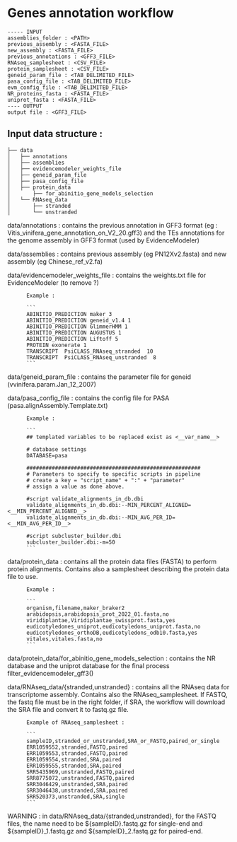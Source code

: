 # Genes annotation workflow

```
----- INPUT
assemblies_folder : <PATH>
previous_assembly : <FASTA_FILE>
new_assembly : <FASTA_FILE>
previous_annotations : <GFF3_FILE>
RNAseq_samplesheet : <CSV_FILE>
protein_samplesheet : <CSV_FILE>
geneid_param_file : <TAB_DELIMITED_FILE>
pasa_config_file : <TAB_DELIMITED_FILE>
evm_config_file : <TAB_DELIMITED_FILE>
NR_proteins_fasta : <FASTA_FILE>
uniprot_fasta : <FASTA_FILE>
---- OUTPUT
output file : <GFF3_FILE>
```
## Input data structure :

```
├── data
│   ├── annotations
│   ├── assemblies
│   ├── evidencemodeler_weights_file
│   ├── geneid_param_file
│   ├── pasa_config_file
│   ├── protein_data
│       ├── for_abinitio_gene_models_selection
│   └── RNAseq_data
│       ├── stranded
│       └── unstranded
```

data/annotations : contains the previous annotation in GFF3 format (eg : Vitis_vinifera_gene_annotation_on_V2_20.gff3) and the TEs annotations for the genome assembly in GFF3 format (used by EvidenceModeler)

data/assemblies : contains previous assembly (eg PN12Xv2.fasta) and new assembly (eg Chinese_ref_v2.fa)

data/evidencemodeler_weights_file : contains the weights.txt file for EvidenceModeler (to remove ?)

          Example :

          ```
          ABINITIO_PREDICTION maker 3
          ABINITIO_PREDICTION geneid_v1.4 1
          ABINITIO_PREDICTION GlimmerHMM 1
          ABINITIO_PREDICTION AUGUSTUS 1
          ABINITIO_PREDICTION Liftoff 5
          PROTEIN exonerate 1
          TRANSCRIPT  PsiCLASS_RNAseq_stranded  10
          TRANSCRIPT  PsiCLASS_RNAseq_unstranded  8
          ```

data/geneid_param_file : contains the parameter file for geneid (vvinifera.param.Jan_12_2007)

data/pasa_config_file : contains the config file for PASA (pasa.alignAssembly.Template.txt)

          Example :

          ```
          ## templated variables to be replaced exist as <__var_name__>

          # database settings
          DATABASE=pasa

          #######################################################
          # Parameters to specify to specific scripts in pipeline
          # create a key = "script_name" + ":" + "parameter"
          # assign a value as done above.

          #script validate_alignments_in_db.dbi
          validate_alignments_in_db.dbi:--MIN_PERCENT_ALIGNED=<__MIN_PERCENT_ALIGNED__>
          validate_alignments_in_db.dbi:--MIN_AVG_PER_ID=<__MIN_AVG_PER_ID__>

          #script subcluster_builder.dbi
          subcluster_builder.dbi:-m=50
          ```

data/protein_data : contains all the protein data files (FASTA) to perform protein alignments. Contains also a samplesheet describing the protein data file to use.

          Example :

          ```
          organism,filename,maker_braker2
          arabidopsis,arabidopsis_prot_2022_01.fasta,no
          viridiplantae,Viridiplantae_swissprot.fasta,yes
          eudicotyledones_uniprot,eudicotyledons_uniprot.fasta,no
          eudicotyledones_orthoDB,eudicotyledons_odb10.fasta,yes
          vitales,vitales.fasta,no
          ```

data/protein_data/for_abinitio_gene_models_selection : contains the NR database and the uniprot database for the final process filter_evidencemodeler_gff3()

data/RNAseq_data/{stranded,unstranded} : contains all the RNAseq data for transcriptome assembly. Contains also the RNAseq_samplesheet. If FASTQ, the fastq file must be in the right folder, if SRA, the workflow will download the SRA file and convert it to fastq.gz file.

          Example of RNAseq_samplesheet :

          ```
          sampleID,stranded_or_unstranded,SRA_or_FASTQ,paired_or_single
          ERR1059552,stranded,FASTQ,paired
          ERR1059553,stranded,FASTQ,paired
          ERR1059554,stranded,SRA,paired
          ERR1059555,stranded,SRA,paired
          SRR5435969,unstranded,FASTQ,paired
          SRR8775072,unstranded,FASTQ,paired
          SRR3046429,unstranded,SRA,paired
          SRR3046438,unstranded,SRA,paired
          SRR520373,unstranded,SRA,single
          ```

WARNING : in data/RNAseq_data/{stranded,unstranded}, for the FASTQ files, the name need to be ${sampleID}.fastq.gz for single-end and ${sampleID}_1.fastq.gz and ${sampleID}_2.fastq.gz for paired-end.
